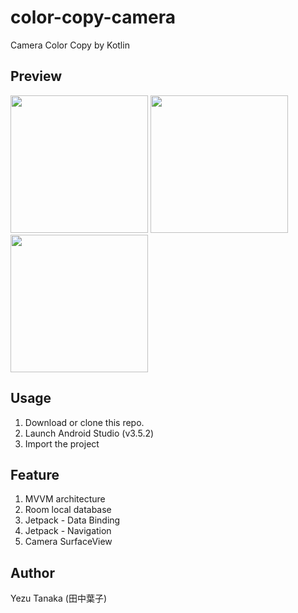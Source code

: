 # color-copy-camera
Camera Color Copy by Kotlin

## Preview

<img src="https://user-images.githubusercontent.com/52668105/91458308-51aeda80-e8c0-11ea-8064-ebe362e61125.png" width="220"> <img src="https://user-images.githubusercontent.com/52668105/91458333-5b384280-e8c0-11ea-8773-9a2cdfbfe811.png" width="220"> <img src="https://user-images.githubusercontent.com/52668105/91458335-5c696f80-e8c0-11ea-882a-e5a50f0a1246.png" width="220">

## Usage

1. Download or clone this repo.
2. Launch Android Studio (v3.5.2)
3. Import the project

## Feature

1. MVVM architecture
2. Room local database
3. Jetpack - Data Binding
4. Jetpack - Navigation
5. Camera SurfaceView

## Author
Yezu Tanaka (田中葉子)
